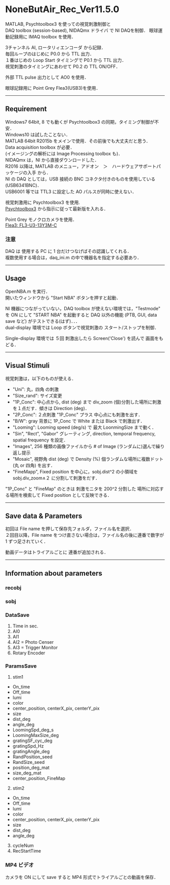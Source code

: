 # NoneButAir_Rec_Ver11.5.0

MATLAB, Psychtoolbox3 を使っての視覚刺激制御と  
DAQ toolbox (session-based), NIDAQmx ドライバ で NI DAQを制御．
眼球運動記録用に IMAQ toolbox を使用．

3チャンネル AI, ロータリィエンコーダ から記録．  
毎回ループのはじめに P0.0 から TTL 出力．  
１番はじめの Loop Start タイミングで P0.1 から TTL 出力．  
視覚刺激のタイミングにあわせて P0.2 の TTL ON/OFF．  

外部 TTL pulse 出力として AO0 を使用．

眼球記録用に Point Grey Flea3(USB3)を使用．

---
## Requirement
Windows7 64bit, 8 でも動くが Psychtoolbox3 の同期，タイミング制御が不安．  
Windows10 は試したことない．  
MATLAB 64bit R2015b をメインで使用．その前後でも大丈夫だと思う．  
Data acquisition toolbox が必要．  
\(イメージングの解析には Image Processing toolbox も\)．  
NIDAQmx は，NI から直接ダウンロードした．  
R2016 以降は, MATLAB のメニュー，アドオン　＞　ハードウェアサポートパッケージの入手 から．   
NI の DAQ としては，USB 接続の BNC コネクタ付きのものを使用している \(USB6341BNC\)．  
USB6001 等では TTL3 に設定した AO パルスが同時に使えない．

視覚刺激用に Psychtoolbox3 を使用.   
[Psychtoolbox3]("http://psychtoolbox.org/download/") から指示に従って最新版を入れる．

Point Grey モノクロカメラを使用．  
[Flea3: FL3-U3-13Y3M-C]("https://www.ptgrey.com/flea3-13-mp-mono-usb3-vision-vita-1300-camera")

### 注意  
DAQ は 使用する PC に 1 台だけつなげばその認識してくれる．  
複数使用する場合は，daq_ini.m の中で機器名を指定する必要あり．

---
## Usage
OpenNBA.m を実行．  
開いたウィンドウから "Start NBA" ボタンを押すと起動．

NI 機器につながっていない，DAQ toolbox が使えない環境では，"Testmode" を ON にして "START NBA" を起動すると
DAQ 以外の機能 \(PTB, GUI, data save など\) がテストできる\(はず\)．．．  
dual-display 環境では Loop ボタンで視覚刺激の スタート\/ストップを制御．  

Single-display 環境では ５回 刺激出したら Screen('Close') を読んで 画面をもどる．

---
## Visual Stimuli
視覚刺激は，以下のものが使える．
* "Uni": 丸，四角 の刺激
* "Size_rand": サイズ変更
* "1P\_Conc": 中心点から, dist \(deg\) まで div\_zoom \(個\)分割した場所に刺激を１点だす．傾きは Direction \(deg\)．
* "2P\_Conc": ２点刺激 "1P\_Conc" プラス 中心点にも刺激を出す．
* "B/W": gray 背景に 1P\_Conc で White または Black で刺激出す．
* "Looming": Looming speed \(deg/s\) で 最大 LoonmingSize まで動く．
* "Sin", "Rect", "Gabor" グレーティング, direction, temporal frequency, spatial frequency を設定．
* "Images", 256 種類の画像ファイルから # of Image \(ランダムに\)選んで繰り返し提示
* "Mosaic", 視野角 dist \(deg\) で Density \(%\) 個ランダムな場所に複数ドット \(丸 or 四角\) を出す．
* "FineMapp", Fixed position を中心に，sobj.dist\^2 の小領域を sobj.div_zoom∧２ に分割して刺激をだす．

"1P\_Conc" と "FineMap" のときは 刺激モニタを 200^2 分割した 場所に対応する場所を検索して Fixed position として反映できる．

---
## Save data & Parameters
初回は File name を押して保存先フォルダ，ファイル名を選択．  
２回目以降，File name をつけ直さない場合は，ファイル名の後に連番で数字が 1 ずつ足されていく．

動画データはトライアルごとに 連番が追加される． 

---
## Information about parameters
### recobj

### sobj

### DataSave
1. Time in sec.
2. AI0
3. AI1
4. AI2 = Photo Censer
5. AI3 = Trigger Monitor
6. Rotary Encoder

### ParamsSave
1. stim1
  * On_time
  * Off_time
  * lumi
  * color
  * center_position, centerX_pix, centerY_pix
  * size
  * dist_deg
  * angle_deg
  * LoomingSpd_deg_s
  * LoomingMaxSize_deg
  * gratingSF_cyc_deg
  * gratingSpd_Hz
  * gratingAngle_deg
  * RandPosition_seed
  * RandSize_seed
  * position_deg_mat
  * size_deg_mat
  * center_position_FineMap
2. stim2
  * On_time
  * Off_time
  * lumi
  * color
  * center_position, centerX_pix, centerY_pix
  * size
  * dist_deg
  * angle_deg
3. cycleNum
4. RecStartTime

### MP4 ビデオ
カメラを ON にして save すると MP4 形式でトライアルごとの動画を保存．
